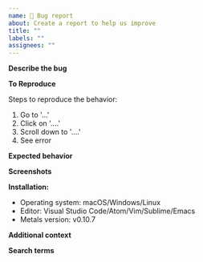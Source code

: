 ```yaml
---
name: 🐛 Bug report
about: Create a report to help us improve
title: ""
labels: ""
assignees: ""
---
```


**Describe the bug**

<!-- A clear and concise description of what the bug is. -->

**To Reproduce**

Steps to reproduce the behavior:

1. Go to '...'
2. Click on '....'
3. Scroll down to '....'
4. See error

**Expected behavior**

<!-- A clear and concise description of what you expected to happen. -->

**Screenshots**

<!-- If applicable, add screenshots to help explain your problem. -->

**Installation:**

- Operating system: macOS/Windows/Linux
- Editor: Visual Studio Code/Atom/Vim/Sublime/Emacs
- Metals version: v0.10.7

**Additional context**

<!-- Add any other context about the problem here. -->

**Search terms**

<!-- Help other people discover your feature request by writing words they might search for. -->
